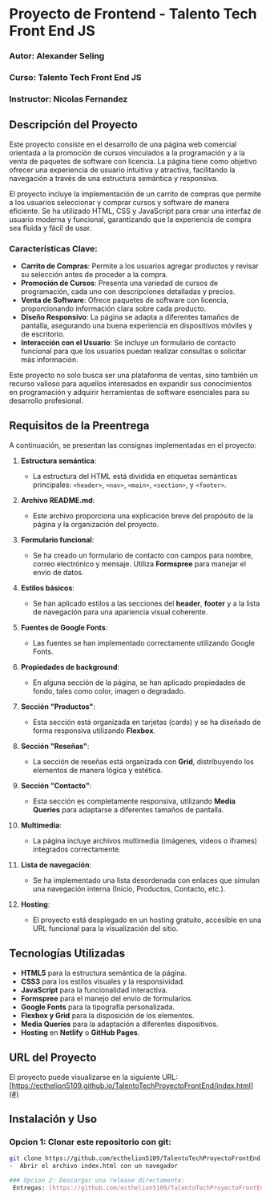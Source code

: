 # Proyecto de Frontend - Talento Tech Front End JS

### Autor: Alexander Seling
### Curso: Talento Tech Front End JS
### Instructor: Nicolas Fernandez

## Descripción del Proyecto

Este proyecto consiste en el desarrollo de una página web comercial orientada a la promoción de cursos vinculados a la programación y a la venta de paquetes de software con licencia. La página tiene como objetivo ofrecer una experiencia de usuario intuitiva y atractiva, facilitando la navegación a través de una estructura semántica y responsiva.

El proyecto incluye la implementación de un carrito de compras que permite a los usuarios seleccionar y comprar cursos y software de manera eficiente. Se ha utilizado HTML, CSS y JavaScript para crear una interfaz de usuario moderna y funcional, garantizando que la experiencia de compra sea fluida y fácil de usar.

### Características Clave:
- **Carrito de Compras**: Permite a los usuarios agregar productos y revisar su selección antes de proceder a la compra.
- **Promoción de Cursos**: Presenta una variedad de cursos de programación, cada uno con descripciones detalladas y precios.
- **Venta de Software**: Ofrece paquetes de software con licencia, proporcionando información clara sobre cada producto.
- **Diseño Responsivo**: La página se adapta a diferentes tamaños de pantalla, asegurando una buena experiencia en dispositivos móviles y de escritorio.
- **Interacción con el Usuario**: Se incluye un formulario de contacto funcional para que los usuarios puedan realizar consultas o solicitar más información.

Este proyecto no solo busca ser una plataforma de ventas, sino también un recurso valioso para aquellos interesados en expandir sus conocimientos en programación y adquirir herramientas de software esenciales para su desarrollo profesional.


## Requisitos de la Preentrega

A continuación, se presentan las consignas implementadas en el proyecto:

1. **Estructura semántica**: 
   - La estructura del HTML está dividida en etiquetas semánticas principales: `<header>`, `<nav>`, `<main>`, `<section>`, y `<footer>`.

2. **Archivo README.md**: 
   - Este archivo proporciona una explicación breve del propósito de la página y la organización del proyecto.

3. **Formulario funcional**:
   - Se ha creado un formulario de contacto con campos para nombre, correo electrónico y mensaje. Utiliza **Formspree** para manejar el envío de datos.

4. **Estilos básicos**:
   - Se han aplicado estilos a las secciones del **header**, **footer** y a la lista de navegación para una apariencia visual coherente.

5. **Fuentes de Google Fonts**:
   - Las fuentes se han implementado correctamente utilizando Google Fonts.

6. **Propiedades de background**:
   - En alguna sección de la página, se han aplicado propiedades de fondo, tales como color, imagen o degradado.

7. **Sección "Productos"**:
   - Esta sección está organizada en tarjetas (cards) y se ha diseñado de forma responsiva utilizando **Flexbox**.

8. **Sección "Reseñas"**:
   - La sección de reseñas está organizada con **Grid**, distribuyendo los elementos de manera lógica y estética.

9. **Sección "Contacto"**:
   - Esta sección es completamente responsiva, utilizando **Media Queries** para adaptarse a diferentes tamaños de pantalla.

10. **Multimedia**:
    - La página incluye archivos multimedia (imágenes, videos o iframes) integrados correctamente.

11. **Lista de navegación**:
    - Se ha implementado una lista desordenada con enlaces que simulan una navegación interna (Inicio, Productos, Contacto, etc.).

12. **Hosting**:
    - El proyecto está desplegado en un hosting gratuito, accesible en una URL funcional para la visualización del sitio.

## Tecnologías Utilizadas

- **HTML5** para la estructura semántica de la página.
- **CSS3** para los estilos visuales y la responsividad.
- **JavaScript** para la funcionalidad interactiva.
- **Formspree** para el manejo del envío de formularios.
- **Google Fonts** para la tipografía personalizada.
- **Flexbox y Grid** para la disposición de los elementos.
- **Media Queries** para la adaptación a diferentes dispositivos.
- **Hosting** en **Netlify** o **GitHub Pages**.

## URL del Proyecto

El proyecto puede visualizarse en la siguiente URL: [https://ecthelion5109.github.io/TalentoTechProyectoFrontEnd/index.html](#) 

## Instalación y Uso

### Opcion 1: Clonar este repositorio con git:
   ```bash
   git clone https://github.com/ecthelion5109/TalentoTechProyectoFrontEnd.git```
  -  Abrir el archivo index.html con un navegador

### Opcion 2: Descargar una release directamente:
	Entregas: [https://github.com/ecthelion5109/TalentoTechProyectoFrontEnd/releases](#) 
	